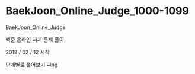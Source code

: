 # BaekJoon_Online_Judge_1000-1099

BaekJoon_Online_Judge<br/>

백준 온라인 저지 문제 풀이<br/>

2018 / 02 / 12 시작<br/>

단계별로 풀어보기 ~ing<br />
